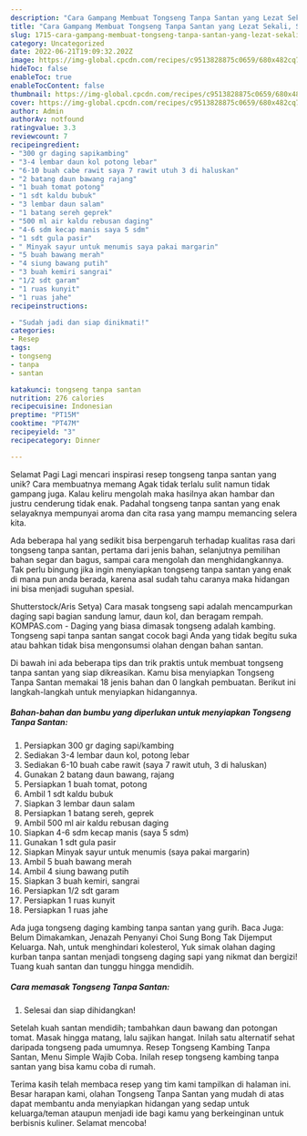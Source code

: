 ```yaml
---
description: "Cara Gampang Membuat Tongseng Tanpa Santan yang Lezat Sekali, Sempurna"
title: "Cara Gampang Membuat Tongseng Tanpa Santan yang Lezat Sekali, Sempurna"
slug: 1715-cara-gampang-membuat-tongseng-tanpa-santan-yang-lezat-sekali-sempurna
category: Uncategorized
date: 2022-06-21T19:09:32.202Z
image: https://img-global.cpcdn.com/recipes/c9513828875c0659/680x482cq70/tongseng-tanpa-santan-foto-resep-utama.jpg
hideToc: false
enableToc: true
enableTocContent: false
thumbnail: https://img-global.cpcdn.com/recipes/c9513828875c0659/680x482cq70/tongseng-tanpa-santan-foto-resep-utama.jpg
cover: https://img-global.cpcdn.com/recipes/c9513828875c0659/680x482cq70/tongseng-tanpa-santan-foto-resep-utama.jpg
author: Admin
authorAv: notfound
ratingvalue: 3.3
reviewcount: 7
recipeingredient:
- "300 gr daging sapikambing"
- "3-4 lembar daun kol potong lebar"
- "6-10 buah cabe rawit saya 7 rawit utuh 3 di haluskan"
- "2 batang daun bawang rajang"
- "1 buah tomat potong"
- "1 sdt kaldu bubuk"
- "3 lembar daun salam"
- "1 batang sereh geprek"
- "500 ml air kaldu rebusan daging"
- "4-6 sdm kecap manis saya 5 sdm"
- "1 sdt gula pasir"
- " Minyak sayur untuk menumis saya pakai margarin"
- "5 buah bawang merah"
- "4 siung bawang putih"
- "3 buah kemiri sangrai"
- "1/2 sdt garam"
- "1 ruas kunyit"
- "1 ruas jahe"
recipeinstructions:

- "Sudah jadi dan siap dinikmati!"
categories:
- Resep
tags:
- tongseng
- tanpa
- santan

katakunci: tongseng tanpa santan 
nutrition: 276 calories
recipecuisine: Indonesian
preptime: "PT15M"
cooktime: "PT47M"
recipeyield: "3"
recipecategory: Dinner

---
```



Selamat Pagi Lagi mencari inspirasi resep tongseng tanpa santan yang unik? Cara membuatnya memang Agak tidak terlalu sulit namun tidak gampang juga. Kalau keliru mengolah maka hasilnya akan hambar dan justru cenderung tidak enak. Padahal tongseng tanpa santan yang enak selayaknya mempunyai aroma dan cita rasa yang mampu memancing selera kita.


Ada beberapa hal yang sedikit bisa berpengaruh terhadap kualitas rasa dari tongseng tanpa santan, pertama dari jenis bahan, selanjutnya pemilihan bahan segar dan bagus, sampai cara mengolah dan menghidangkannya. Tak perlu bingung jika ingin menyiapkan tongseng tanpa santan yang enak di mana pun anda berada, karena asal sudah tahu caranya maka hidangan ini bisa menjadi suguhan spesial.

Shutterstock/Aris Setya) Cara masak tongseng sapi adalah mencampurkan daging sapi bagian sandung lamur, daun kol, dan beragam rempah. KOMPAS.com - Daging yang biasa dimasak tongseng adalah kambing. Tongseng sapi tanpa santan sangat cocok bagi Anda yang tidak begitu suka atau bahkan tidak bisa mengonsumsi olahan dengan bahan santan.


Di bawah ini ada beberapa tips dan trik praktis untuk membuat tongseng tanpa santan yang siap dikreasikan. Kamu bisa menyiapkan Tongseng Tanpa Santan memakai 18 jenis bahan dan 0 langkah pembuatan. Berikut ini langkah-langkah untuk menyiapkan hidangannya.

<!--inarticleads1-->

##### Bahan-bahan dan bumbu yang diperlukan untuk menyiapkan Tongseng Tanpa Santan:

1. Persiapkan 300 gr daging sapi/kambing
1. Sediakan 3-4 lembar daun kol, potong lebar
1. Sediakan 6-10 buah cabe rawit (saya 7 rawit utuh, 3 di haluskan)
1. Gunakan 2 batang daun bawang, rajang
1. Persiapkan 1 buah tomat, potong
1. Ambil 1 sdt kaldu bubuk
1. Siapkan 3 lembar daun salam
1. Persiapkan 1 batang sereh, geprek
1. Ambil 500 ml air kaldu rebusan daging
1. Siapkan 4-6 sdm kecap manis (saya 5 sdm)
1. Gunakan 1 sdt gula pasir
1. Siapkan  Minyak sayur untuk menumis (saya pakai margarin)
1. Ambil 5 buah bawang merah
1. Ambil 4 siung bawang putih
1. Siapkan 3 buah kemiri, sangrai
1. Persiapkan 1/2 sdt garam
1. Persiapkan 1 ruas kunyit
1. Persiapkan 1 ruas jahe


Ada juga tongseng daging kambing tanpa santan yang gurih. Baca Juga: Belum Dimakamkan, Jenazah Penyanyi Choi Sung Bong Tak Dijemput Keluarga. Nah, untuk menghindari kolesterol, Yuk simak olahan daging kurban tanpa santan menjadi tongseng daging sapi yang nikmat dan bergizi! Tuang kuah santan dan tunggu hingga mendidih. 

<!--inarticleads2-->

##### Cara memasak Tongseng Tanpa Santan:


1. Selesai dan siap dihidangkan!

Setelah kuah santan mendidih; tambahkan daun bawang dan potongan tomat. Masak hingga matang, lalu sajikan hangat. Inilah satu alternatif sehat daripada tongseng pada umumnya. Resep Tongseng Kambing Tanpa Santan, Menu Simple Wajib Coba. Inilah resep tongseng kambing tanpa santan yang bisa kamu coba di rumah. 

Terima kasih telah membaca resep yang tim kami tampilkan di halaman ini. Besar harapan kami, olahan Tongseng Tanpa Santan yang mudah di atas dapat membantu anda menyiapkan hidangan yang sedap untuk keluarga/teman ataupun menjadi ide bagi kamu yang berkeinginan untuk berbisnis kuliner. Selamat mencoba!
